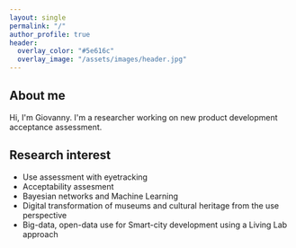 ```yaml
---
layout: single
permalink: "/"
author_profile: true
header:
  overlay_color: "#5e616c"
  overlay_image: "/assets/images/header.jpg"
---
```

## About me

Hi, I'm Giovanny. I'm a researcher working on new product development acceptance assessment.

## Research interest

* Use assessment with eyetracking
* Acceptability assesment
* Bayesian networks and Machine Learning
* Digital transformation of museums and cultural heritage from the use perspective
* Big-data, open-data use for Smart-city development using a Living Lab approach